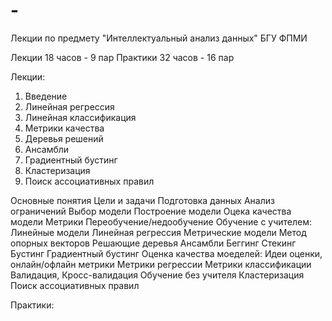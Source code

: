 # -
Лекции по предмету "Интеллектуальный анализ данных" БГУ ФПМИ

Лекции 18 часов - 9 пар
Практики 32 часов - 16 пар


Лекции:
1. Введение
2. Линейная регрессия
3. Линейная классификация
4. Метрики качества
5. Деревья решений
6. Ансамбли
7. Градиентный бустинг
8. Кластеризация
9. Поиск ассоциативных правил


Основные понятия
    Цели и задачи
    Подготовка данных
    Анализ ограничений
    Выбор модели
    Построение модели
    Оцека качества модели
    Метрики
    Переобучение/недообучение
Обучение с учителем:
    Линейные модели
        Линейная регрессия
    Метрические модели
        Метод опорных векторов
    Решающие деревья
    Ансамбли
        Беггинг
        Стекинг
        Бустинг
    Градиентный бустинг
Оценка качества моеделей:
    Идеи оценки, онлайн/офлайн метрики
    Метрики регрессии
    Метрики классификации
    Валидация, Кросс-валидация
Обучение без учителя
    Кластеризация
    Поиск ассоциативных правил




Практики:

